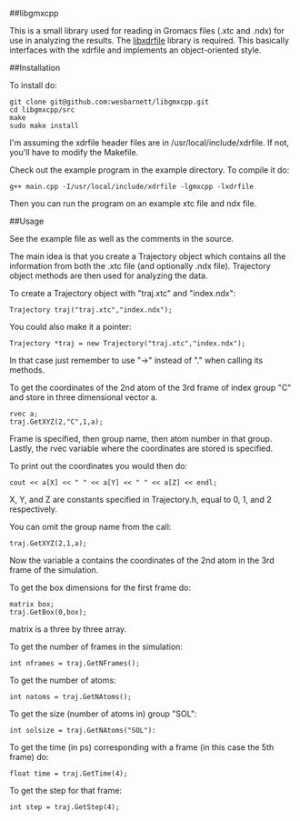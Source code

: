 ##libgmxcpp

This is a small library used for reading in Gromacs files (.xtc and .ndx) for
use in analyzing the results. The [libxdrfile](ftp://ftp.gromacs.org/pub/contrib/xdrfile-1.1.1.tar.gz) library is required. This basically interfaces with the xdrfile and implements an object-oriented style.

##Installation

To install do:

    git clone git@github.com:wesbarnett/libgmxcpp.git
    cd libgmxcpp/src
    make
    sudo make install

I'm assuming the xdrfile header files are in /usr/local/include/xdrfile. If not,
you'll have to modify the Makefile.

Check out the example program in the example directory. To compile it do:

    g++ main.cpp -I/usr/local/include/xdrfile -lgmxcpp -lxdrfile

Then you can run the program on an example xtc file and ndx file.

##Usage

See the example file as well as the comments in the source. 

The main idea is that you create a Trajectory object which contains all the
information from both the .xtc file (and optionally .ndx file). Trajectory
object methods are then used for analyzing the data.

To create a Trajectory object with "traj.xtc" and "index.ndx":

    Trajectory traj("traj.xtc","index.ndx");

You could also make it a pointer:

    Trajectory *traj = new Trajectory("traj.xtc","index.ndx");

In that case just remember to use "->" instead of "." when calling its methods.

To get the coordinates of the 2nd atom of the 3rd frame of index group "C" and
store in three dimensional vector a.

    rvec a;
    traj.GetXYZ(2,"C",1,a);

Frame is specified, then group name, then atom number in that group. Lastly, the
rvec variable where the coordinates are stored is specified.

To print out the coordinates you would then do:

    cout << a[X] << " " << a[Y] << " " << a[Z] << endl;

X, Y, and Z are constants specified in Trajectory.h, equal to 0, 1, and 2
respectively.

You can omit the group name from the call:

    traj.GetXYZ(2,1,a);

Now the variable a contains the coordinates of the 2nd atom in the 3rd frame of
the simulation.

To get the box dimensions for the first frame do:

    matrix box;
    traj.GetBox(0,box);

matrix is a three by three array.

To get the number of frames in the simulation:

    int nframes = traj.GetNFrames();

To get the number of atoms:

    int natoms = traj.GetNAtoms();

To get the size (number of atoms in) group "SOL":

    int solsize = traj.GetNAtoms("SOL"):

To get the time (in ps) corresponding with a frame (in this case the 5th frame)
do:

    float time = traj.GetTime(4);

To get the step for that frame:

    int step = traj.GetStep(4);
